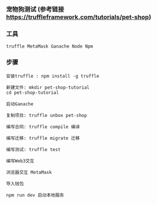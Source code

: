 ### 宠物狗测试 (参考链接 https://truffleframework.com/tutorials/pet-shop)

### 工具
	truffle MetaMask Ganache Node Npm
### 步骤 
	安装truffle : npm install -g truffle

	新建文件: mkdir pet-shop-tutorial
	cd pet-shop-tutorial
	
	启动Ganache

	复制项目: truffle unbox pet-shop
	
	编写合同: truffle compile 编译

	编写迁移: truffle migrate 迁移
	
	编写测试: truffle test	

	编写Web3交互

	浏览器交互 MetaMask

	导入钱包

	npm run dev 启动本地服务